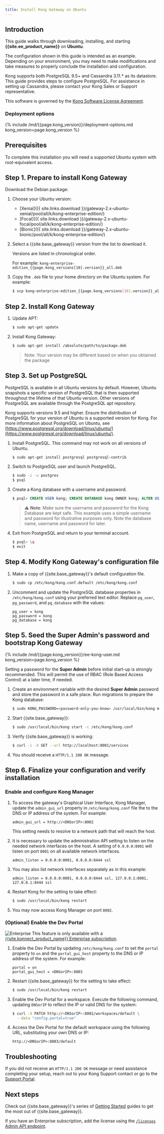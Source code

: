 ```yaml
---
title: Install Kong Gateway on Ubuntu
---
```


## Introduction

This guide walks through downloading, installing, and starting **{{site.ee_product_name}}** on **Ubuntu**.

The configuration shown in this guide is intended as an example. Depending on your
environment, you may need to make modifications and take measures to properly conclude
the installation and configuration.

Kong supports both PostgreSQL 9.5+ and Cassandra 3.11.* as its datastore. This guide provides
steps to configure PostgreSQL. For assistance in setting up Cassandra, please contact your Kong Sales or Support representative.

This software is governed by the
[Kong Software License Agreement](https://konghq.com/kongsoftwarelicense).

### Deployment options

{% include /md/{{page.kong_version}}/deployment-options.md kong_version=page.kong_version %}

## Prerequisites

To complete this installation you will need a supported Ubuntu system with
root-equivalent access.

## Step 1. Prepare to install Kong Gateway

Download the Debian package:

1. Choose your Ubuntu version:
    * [Xenial]({{ site.links.download }}/gateway-2.x-ubuntu-xenial/pool/all/k/kong-enterprise-edition/)
    * [Focal]({{ site.links.download }}/gateway-2.x-ubuntu-focal/pool/all/k/kong-enterprise-edition/)
    * [Bionic]({{ site.links.download }}/gateway-2.x-ubuntu-bionic/pool/all/k/kong-enterprise-edition/)
2. Select a {{site.base_gateway}} version from the list to download it.

    Versions are listed in chronological order.

    For example: `kong-enterprise-edition_{{page.kong_versions[10].version}}_all.deb`

6. Copy the `.deb` file to your home directory on the Ubuntu system. For example:

    ```bash
    $ scp kong-enterprise-edition_{{page.kong_versions[10].version}}_all.deb <ubuntu_user>@<server>:~
    ```


## Step 2. Install Kong Gateway

1. Update APT:

    ```bash
    $ sudo apt-get update
    ```

2. Install Kong Gateway:

    ```bash
    $ sudo apt-get install /absolute/path/to/package.deb
    ```

    > Note: Your version may be different based on when you obtained the package

## Step 3. Set up PostgreSQL

PostgreSQL is available in all Ubuntu versions by default. However, Ubuntu
snapshots a specific version of PostgreSQL that is then supported throughout the
lifetime of that Ubuntu version. Other versions of PostgreSQL are available
through the PostgreSQL apt repository.

Kong supports versions 9.5 and higher. Ensure the distribution of PostgreSQL
for your version of Ubuntu is a supported version for Kong. For more
information about PostgreSQL on Ubuntu, see [https://www.postgresql.org/download/linux/ubuntu/](https://www.postgresql.org/download/linux/ubuntu/).

1. Install PostgreSQL. This command may not work on all versions of Ubuntu.

    ```bash
    $ sudo apt-get install postgresql postgresql-contrib
    ```

2. Switch to PostgreSQL user and launch PostgreSQL.

    ```bash
    $ sudo -i -u postgres
    $ psql
    ```

3. Create a Kong database with a username and password.

    ```sql
    $ psql> CREATE USER kong; CREATE DATABASE kong OWNER kong; ALTER USER kong WITH password 'kong';
    ```

    > ⚠️ **Note**: Make sure the username and password for the Kong Database are
    > kept safe. This example uses a simple username and password for illustrative purposes only. Note the database name, username and password for later.

4. Exit from PostgreSQL and return to your terminal account.

    ```bash
    $ psql> \q
    $ exit
    ```

## Step 4. Modify Kong Gateway's configuration file

1. Make a copy of {{site.base_gateway}}'s default configuration file.

    ```bash
    $ sudo cp /etc/kong/kong.conf.default /etc/kong/kong.conf
    ```

2. Uncomment and update the PostgreSQL database properties in `/etc/kong/kong.conf` using your preferred text editor. Replace `pg_user`, `pg_password`, and `pg_database` with the values:

    ```
    pg_user = kong
    pg_password = kong
    pg_database = kong
    ```

## Step 5. Seed the Super Admin's password and bootstrap Kong Gateway

{% include /md/{{page.kong_version}}/ee-kong-user.md kong_version=page.kong_version %}

Setting a password for the **Super Admin** before initial start-up is strongly recommended. This will permit the use of RBAC (Role Based Access Control) at a later time, if needed.

1. Create an environment variable with the desired **Super Admin** password and store the password in a safe place. Run migrations to prepare the Kong database:

    ```bash
    $ sudo KONG_PASSWORD=<password-only-you-know> /usr/local/bin/kong migrations bootstrap -c /etc/kong/kong.conf
    ```

2. Start {{site.base_gateway}}:

    ```bash
    $ sudo /usr/local/bin/kong start -c /etc/kong/kong.conf
    ```

3. Verify {{site.base_gateway}} is working:

    ```bash
    $ curl -i -X GET --url http://localhost:8001/services
    ```

4. You should receive a `HTTP/1.1 200 OK` message.

## Step 6. Finalize your configuration and verify installation

### Enable and configure Kong Manager

1. To access the gateway's Graphical User Interface, Kong Manager, update the `admin_gui_url` property in `/etc/kong/kong.conf` file the to the DNS or IP address of the system. For example:

    ```
    admin_gui_url = http://<DNSorIP>:8002
    ```

    This setting needs to resolve to a network path that will reach the host.

2. It is necessary to update the administration API setting to listen on the needed network interfaces on the host. A setting of `0.0.0.0:8001` will listen on port `8001` on all available network interfaces.

    ```
    admin_listen = 0.0.0.0:8001, 0.0.0.0:8444 ssl
    ```

3. You may also list network interfaces separately as in this example:

    ```
    admin_listen = 0.0.0.0:8001, 0.0.0.0:8444 ssl, 127.0.0.1:8001, 127.0.0.1:8444 ssl
    ```

4. Restart Kong for the setting to take effect:

    ```bash
    $ sudo /usr/local/bin/kong restart
    ```

5. You may now access Kong Manager on port `8002`.

### (Optional) Enable the Dev Portal

<div class="alert alert-ee">
<img class="no-image-expand" src="/assets/images/icons/documentation/icn-enterprise-blue.svg" alt="Enterprise" />
This feature is only available with a
<a href="/enterprise/{{page.kong_version}}/deployment/licensing">
{{site.konnect_product_name}} Enterprise subscription</a>.
</div>

1. Enable the Dev Portal by updating `/etc/kong/kong.conf` to set the `portal`
property to `on` and the `portal_gui_host` property to the DNS or IP address of
the system. For example:

    ```
    portal = on
    portal_gui_host = <DNSorIP>:8003
    ```

2. Restart {{site.base_gateway}} for the setting to take effect:

    ```bash
    $ sudo /usr/local/bin/kong restart
    ```

4. Enable the Dev Portal for a workspace. Execute the following command,
  updating `DNSorIP` to reflect the IP or valid DNS for the system:

    ```bash
    $ curl -X PATCH http://<DNSorIP>:8001/workspaces/default \
      --data "config.portal=true"
    ```

5. Access the Dev Portal for the default workspace using the following URL,
  substituting your own DNS or IP:

    ```
    http://<DNSorIP>:8003/default
    ```

## Troubleshooting

If you did not receive an `HTTP/1.1 200 OK` message or need assistance completing
your setup, reach out to your Kong Support contact or go to the
[Support Portal](https://support.konghq.com/support/s/).


## Next steps

Check out {{site.base_gateway}}'s series of
[Getting Started](/gateway/latest/get-started/comprehensive/) guides to get the most
out of {{site.base_gateway}}.

If you have an Enterprise subscription, add the license using the
[`/licenses` Admin API endpoint](/enterprise/{{page.kong_version}}/deployment/licenses/deploy-license).
